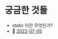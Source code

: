 # 궁금한 것들

- static 이란 무엇인가?
- :memo: [2022-07-05](https://github.com/Verdemese/typescript-study/blob/main/learned/20220705.md)